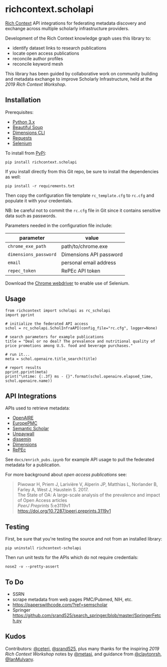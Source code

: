 # richcontext.scholapi

[Rich Context](https://coleridgeinitiative.org/richcontext)
API integrations for federating metadata discovery and exchange across
multiple scholarly infrastructure providers.

Development of the Rich Context knowledge graph uses this library to:

  * identify dataset links to research publications
  * locate open access publications
  * reconcile author profiles
  * reconcile keyword mesh

This library has been guided by collaborative work on community
building and metadata exchange to improve Scholarly Infrastructure,
held at the *2019 Rich Context Workshop*.


## Installation

Prerequisites:

- [Python 3.x](https://www.python.org/downloads/)
- [Beautiful Soup](https://www.crummy.com/software/BeautifulSoup/bs4/doc/)
- [Dimensions CLI](https://github.com/digital-science/dimcli)
- [Requests](https://2.python-requests.org/en/master/)
- [Selenium](https://github.com/SeleniumHQ/selenium/)

To install from [PyPi](https://pypi.python.org/pypi/richcontext.scholapi):

```
pip install richcontext.scholapi
```

If you install directly from this Git repo, be sure to install the 
dependencies as well:

```
pip install -r requirements.txt
```

Then copy the configuration file template `rc_template.cfg` to `rc.cfg`
and populate it with your credentials.

NB: be careful not to commit the `rc.cfg` file in Git since it
contains sensitive data such as passwords.

Parameters needed in the configuration file include:

| parameter | value | 
| --- | --- |
| `chrome_exe_path` | path/to/chrome.exe |
| `dimensions_password` | Dimensions API password |
| `email` | personal email address |
| `repec_token` | RePEc API token |

Download the [Chrome webdriver](https://chromedriver.chromium.org/downloads) 
to enable use of Selenium.


## Usage

```
from richcontext import scholapi as rc_scholapi
import pprint

# initialize the federated API access
schol = rc_scholapi.ScholInfraAPI(config_file="rc.cfg", logger=None)

# search parameters for example publications
title = "Deal or no deal? The prevalence and nutritional quality of price promotions among U.S. food and beverage purchases."

# run it...
meta = schol.openaire.title_search(title)

# report results
pprint.pprint(meta)
print("\ntime: {:.3f} ms - {}".format(schol.openaire.elapsed_time, schol.openaire.name))
```


## API Integrations

APIs used to retrieve metadata:

  * [OpenAIRE](https://develop.openaire.eu/)
  * [EuropePMC](https://europepmc.org/RestfulWebService)
  * [Semantic Scholar](http://api.semanticscholar.org/)
  * [Unpaywall](https://unpaywall.org/products/api)
  * [dissemin](https://dissemin.readthedocs.io/en/latest/api.html)
  * [Dimensions](https://docs.dimensions.ai/dsl/api.html)
  * [RePEc](https://ideas.repec.org/api.html)


See `docs/enrich_pubs.ipynb` for example API usage to pull the
federated metadata for a publication.

For more background about *open access publications* see:

> Piwowar H, Priem J, Larivière V, Alperin JP, Matthias L, Norlander B, Farley A, West J, Haustein S. 2017.  
The State of OA: A large-scale analysis of the prevalence and impact of Open Access articles  
*PeerJ Preprints* 5:e3119v1  
<https://doi.org/10.7287/peerj.preprints.3119v1>


## Testing

First, be sure that you're testing the source and not from an installed library:

```
pip uninstall richcontext-scholapi
```

Then run unit tests for the APIs which do not require credentials:

```
nose2 -v --pretty-assert
```


## To Do

 * SSRN
 * scrape metadata from web pages PMC/Pubmed, NIH, etc.
 * https://paperswithcode.com/?ref=semscholar
 * Springer <https://github.com/srand525/search_springer/blob/master/SpringerFetch.py>


## Kudos

Contributors:
[@ceteri](https://github.com/ceteri), 
[@srand525](https://github.com/srand525), 
plus many thanks for the inspiring *2019 Rich Context Workshop* notes by 
[@metasj](https://github.com/metasj),
and guidance from
[@claytonrsh](https://github.com/claytonrsh),
[@IanMulvany](https://github.com/IanMulvany).

